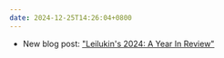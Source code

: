 ```yaml
---
date: 2024-12-25T14:26:04+0800
---
```


* New blog post: ["Leilukin's 2024: A Year In Review"](/blog/posts/2024-12-25-leilukins-2024-in-review)